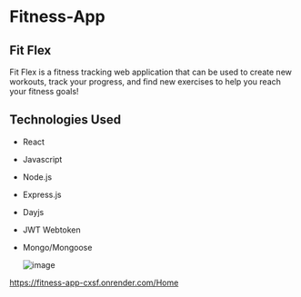 # Fitness-App

## Fit Flex

Fit Flex is a fitness tracking web application that can be used to create new workouts, track your progress, and find new exercises to help you reach your fitness goals!

## Technologies Used

- React
- Javascript
- Node.js
- Express.js
- Dayjs
- JWT Webtoken
- Mongo/Mongoose

  ![image](https://github.com/user-attachments/assets/3b6e511f-1601-4fe2-9066-db49417c3a93)

  
https://fitness-app-cxsf.onrender.com/Home

